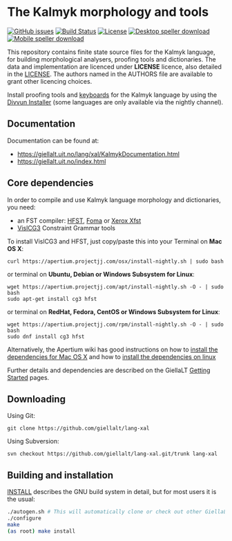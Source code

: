 The Kalmyk morphology and tools
==========================================

[![GitHub issues](https://img.shields.io/github/issues-raw/giellalt/lang-xal)](https://github.com/giellalt/lang-xal/issues)
[![Build Status](https://divvun-tc.thetc.se/api/github/v1/repository/giellalt/lang-xal/main/badge.svg)](https://github.com/giellalt/lang-xal/actions)
[![License](https://img.shields.io/github/license/giellalt/lang-xal)](https://github.com/giellalt/lang-xal/blob/main/LICENSE)
[![Desktop speller download](https://img.shields.io/badge/download%40latest-desktop--bhfst-brightgreen)](https://pahkat.uit.no/main/download/speller-xal?platform=desktop&channel=nightly)
[![Mobile speller download](https://img.shields.io/badge/download%40latest-mobile--bhfst-brightgreen)](https://pahkat.uit.no/main/download/speller-xal?platform=mbile&channel=nightly)

This repository contains finite state source files for the Kalmyk language,
for building morphological analysers, proofing tools
and dictionaries. The data and implementation are licenced under __LICENSE__
licence, also detailed in the
[LICENSE](https://github.com/giellalt/lang-xal/blob/main/LICENSE). The
authors named in the AUTHORS file are available to grant other licencing
choices.

Install proofing tools and [keyboards](https://github.com/giellalt/keyboard-xal)
for the Kalmyk language by using the [Divvun Installer](http://divvun.no)
(some languages are only available via the nightly channel).

Documentation
-------------

Documentation can be found at:

-   <https://giellalt.uit.no/lang/xal/KalmykDocumentation.html>
-   <https://giellalt.uit.no/index.html>

Core dependencies
-----------------

In order to compile and use Kalmyk language morphology and
dictionaries, you need:

- an FST compiler: [HFST](https://github.com/hfst/hfst), [Foma](https://github.com/mhulden/foma) or [Xerox Xfst](https://web.stanford.edu/~laurik/fsmbook/home.html)
- [VislCG3](https://visl.sdu.dk/svn/visl/tools/vislcg3/trunk) Constraint Grammar tools

To install VislCG3 and HFST, just copy/paste this into your Terminal on **Mac OS X**:

```
curl https://apertium.projectjj.com/osx/install-nightly.sh | sudo bash
```

or terminal on **Ubuntu, Debian or Windows Subsystem for Linux**:

```
wget https://apertium.projectjj.com/apt/install-nightly.sh -O - | sudo bash
sudo apt-get install cg3 hfst
```

or terminal on **RedHat, Fedora, CentOS or Windows Subsystem for Linux**:

```
wget https://apertium.projectjj.com/rpm/install-nightly.sh -O - | sudo bash
sudo dnf install cg3 hfst
```

Alternatively, the Apertium wiki has good instructions on how to [install the dependencies for Mac
OS X](https://wiki.apertium.org/wiki/Apertium_on_Mac_OS_X) and how to [install
the dependencies on
linux](https://wiki.apertium.org/wiki/Installation_of_grammar_libraries)

Further details and dependencies are described on the GiellaLT [Getting Started](https://giellalt.uit.no/infra/GettingStarted.html) pages.

Downloading
-----------

Using Git:
```
git clone https://github.com/giellalt/lang-xal
```

Using Subversion:
```
svn checkout https://github.com/giellalt/lang-xal.git/trunk lang-xal
```

Building and installation
-------------------------

[INSTALL](https://github.com/giellalt/lang-xal/blob/main/INSTALL)
describes the GNU build system in detail, but for most users it is the usual:

```sh
./autogen.sh # This will automatically clone or check out other GiellaLT dependencies
./configure
make
(as root) make install
```
